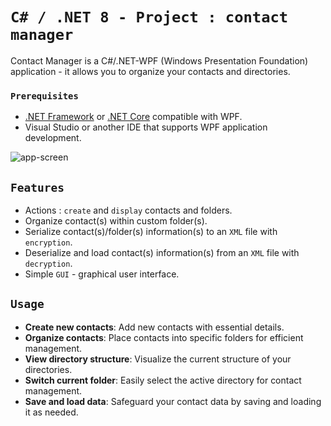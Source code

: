 # ``C# / .NET 8 - Project : contact manager``

Contact Manager is a C#/.NET-WPF (Windows Presentation Foundation) application - it allows you to organize your contacts and directories. 

### ``Prerequisites``

- [.NET Framework](https://dotnet.microsoft.com/download/dotnet-framework) or [.NET Core](https://dotnet.microsoft.com/download) compatible with WPF.
- Visual Studio or another IDE that supports WPF application development.

<img src="https://i.ibb.co/bNy4vWN/app-screen.png" alt="app-screen" border="0">

## ``Features``
- Actions : ``create`` and ``display`` contacts and folders.
- Organize contact(s) within custom folder(s).
- Serialize contact(s)/folder(s) information(s) to an ``XML`` file with ``encryption``.
- Deserialize and load contact(s) information(s) from an ``XML`` file with ``decryption``.
- Simple ``GUI`` - graphical user interface.

## ``Usage``

- **Create new contacts**: Add new contacts with essential details.
- **Organize contacts**: Place contacts into specific folders for efficient management.
- **View directory structure**: Visualize the current structure of your directories.
- **Switch current folder**: Easily select the active directory for contact management.
- **Save and load data**: Safeguard your contact data by saving and loading it as needed.
